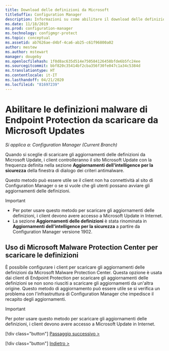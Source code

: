```yaml
---
title: Download delle definizioni da Microsoft
titleSuffix: Configuration Manager
description: Informazioni su come abilitare il download delle definizioni malware di Endpoint Protection da Microsoft Updates per Configuration Manager.
ms.date: 11/18/2019
ms.prod: configuration-manager
ms.technology: configmgr-protect
ms.topic: conceptual
ms.assetid: ab7626ae-d4bf-4ca6-ab25-c61f96800a02
author: mestew
ms.author: mstewart
manager: dougeby
ms.openlocfilehash: 1f0d8ac635d514e750584126458bfde6b5fc24ee
ms.sourcegitcommit: bbf820c35414bf2cba356f30fe047c1a34c5384d
ms.translationtype: HT
ms.contentlocale: it-IT
ms.lasthandoff: 04/21/2020
ms.locfileid: "81697239"
---
```

# <a name="enable-endpoint-protection-malware-definitions-to-download-from-microsoft-updates"></a>Abilitare le definizioni malware di Endpoint Protection da scaricare da Microsoft Updates

*Si applica a: Configuration Manager (Current Branch)*

Quando si sceglie di scaricare gli aggiornamenti delle definizioni da Microsoft Update, i client controlleranno il sito Microsoft Update con la frequenza definita nella sezione **Aggiornamenti dell'intelligence per la sicurezza** della finestra di dialogo dei criteri antimalware.

 Questo metodo può essere utile se il client non ha connettività al sito di Configuration Manager o se si vuole che gli utenti possano avviare gli aggiornamenti delle definizioni.

> [!IMPORTANT]
> - Per poter usare questo metodo per scaricare gli aggiornamenti delle definizioni, i client devono avere accesso a Microsoft Update in Internet.
> - La sezione **Aggiornamenti delle definizioni** è stata rinominata in **Aggiornamenti dell'intelligence per la sicurezza** a partire da Configuration Manager versione 1902.

## <a name="using-the-microsoft-malware-protection-center-to-download-definitions"></a>Uso di Microsoft Malware Protection Center per scaricare le definizioni
 È possibile configurare i client per scaricare gli aggiornamenti delle definizioni da Microsoft Malware Protection Center. Questa opzione è usata dai client di Endpoint Protection per scaricare gli aggiornamenti delle definizioni se non sono riusciti a scaricare gli aggiornamenti da un'altra origine. Questo metodo di aggiornamento può essere utile se si verifica un problema con l'infrastruttura di Configuration Manager che impedisce il recapito degli aggiornamenti.

> [!IMPORTANT]
>  Per poter usare questo metodo per scaricare gli aggiornamenti delle definizioni, i client devono avere accesso a Microsoft Update in Internet.
> 
> 
> [!div class="button"]
> [Passaggio successivo >](endpoint-antimalware-policies.md)
> 
> [!div class="button"]
> [Indietro >](endpoint-configure-alerts.md)
